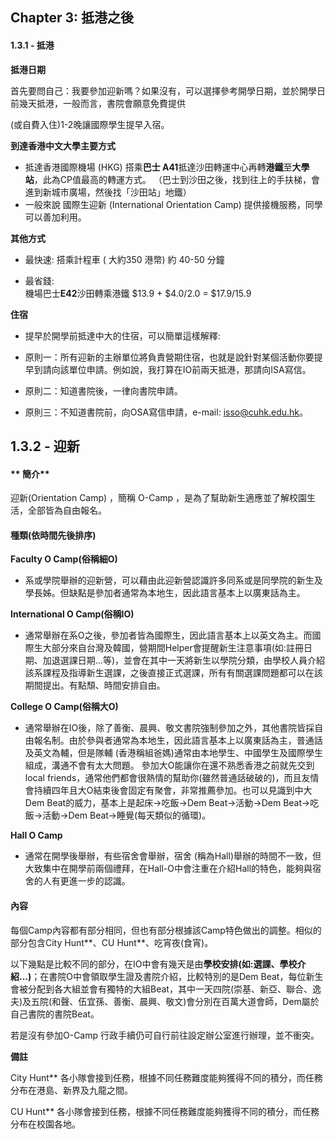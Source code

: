 ## Chapter 3: 抵港之後

#### 1.3.1 - 抵港

**抵港日期**

首先要問自己：我要參加迎新嗎？如果沒有，可以選擇參考開學日期，並於開學日前幾天抵港，一般而言，書院會願意免費提供

\(或自費入住\)1-2晚讓國際學生提早入宿。

**到達香港中文大學主要方式**

* 抵達香港國際機場 \(HKG\) 搭乘**巴士 A41**抵達沙田轉運中心再轉**港鐵**至**大學站**，此為CP值最高的轉運方式。
  （巴士到沙田之後，找到往上的手扶梯，會進到新城市廣場，然後找「沙田站」地鐵）
* 一般來說 國際生迎新 \(International Orientation Camp\) 提供接機服務，同學可以善加利用。

**其他方式**

* 最快速: 搭乘計程車 \( 大約350 港幣\) 約 40-50 分鐘

* 最省錢:  
  機場巴士**E42**沙田轉乘港鐵 $13.9 + $4.0/2.0 = $17.9/15.9

**住宿**

* 提早於開學前抵達中大的住宿，可以簡單這樣解釋:

* 原則一：所有迎新的主辦單位將負責營期住宿，也就是說針對某個活動你要提早到請向該單位申請。例如說，我打算在IO前兩天抵港，那請向ISA寫信。

* 原則二：知道書院後，一律向書院申請。

* 原則三：不知道書院前，向OSA寫信申請，e-mail: isso@cuhk.edu.hk。

## **1.3.2 - 迎新**

#### ** 簡介**

迎新\(Orientation Camp\) ，簡稱 O-Camp ，是為了幫助新生適應並了解校園生活，全部皆為自由報名。

#### **種類\(依時間先後排序\)**

**Faculty O Camp\(俗稱細O\)**

* 系或學院舉辦的迎新營，可以藉由此迎新營認識許多同系或是同學院的新生及學長姊。但缺點是參加者通常為本地生，因此語言基本上以廣東話為主。

**International O Camp\(俗稱IO\)**

* 通常舉辦在系O之後，參加者皆為國際生，因此語言基本上以英文為主。而國際生大部分來自台灣及韓國，營期間Helper會提醒新生注意事項\(如:註冊日期、加退選課日期...等\)，並會在其中一天將新生以學院分類，由學校人員介紹該系課程及指導新生選課，之後直接正式選課，所有有關選課問題都可以在該期間提出。有點頹、時間安排自由。

**College O Camp\(俗稱大O\)**

* 通常舉辦在IO後，除了善衡、晨興、敬文書院強制參加之外，其他書院皆採自由報名制。由於參與者通常為本地生，因此語言基本上以廣東話為主，普通話及英文為輔，但是隊輔 \(香港稱組爸媽\)通常由本地學生、中國學生及國際學生組成，溝通不會有太大問題。
  參加大O能讓你在還不熟悉香港之前就先交到local friends，通常他們都會很熱情的幫助你\(雖然普通話破破的\)，而且友情會持續四年且大O結束後會固定有聚會，非常推薦參加。也可以見識到中大Dem Beat的威力，基本上是起床→吃飯→Dem Beat→活動→Dem Beat→吃飯→活動→Dem Beat→睡覺\(每天類似的循環\)。

**Hall O Camp**

* 通常在開學後舉辦，有些宿舍會舉辦，宿舍 \(稱為Hall\)舉辦的時間不一致，但大致集中在開學前兩個禮拜，在Hall-O中會注重在介紹Hall的特色，能夠與宿舍的人有更進一步的認識。

#### **內容**

每個Camp內容都有部分相同，但也有部分根據該Camp特色做出的調整。相似的部分包含City Hunt\*\*、CU Hunt\*\*、吃宵夜\(食宵\)。

  


以下幾點是比較不同的部分，在IO中會有幾天是由**學校安排\(如:選課、學校介紹...\)**；在書院O中會領取學生證及書院介紹，比較特別的是Dem Beat，每位新生會被分配到各大組並會有獨特的大組Beat，其中一天四院\(崇基、新亞、聯合、逸夫\)及五院\(和聲、伍宜孫、善衡、晨興、敬文\)會分別在百萬大道會師，Dem屬於自己書院的書院Beat。



若是沒有參加O-Camp 行政手續仍可自行前往設定辦公室進行辦理，並不衝突。

  


**備註**

City Hunt\*\* 各小隊會接到任務，根據不同任務難度能夠獲得不同的積分，而任務分布在港島、新界及九龍之間。 

CU Hunt\*\* 各小隊會接到任務，根據不同任務難度能夠獲得不同的積分，而任務分布在校園各地。



